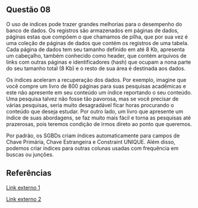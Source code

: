 ## Questão 08

O uso de índices pode trazer grandes melhorias para o desempenho do banco de dados. Os registros são armazenados em páginas de dados, páginas estas que compõem o que chamamos de pilha, que por sua vez é uma coleção de páginas de dados que contém os registros de uma tabela. Cada página de dados tem seu tamanho definido em até 8 Kb, apresenta um cabeçalho, também conhecido como header, que contém arquivos de links com outras páginas e identificadores (hash) que ocupam a nona parte do seu tamanho total (8 Kb) e o resto de sua área é destinada aos dados.

Os índices aceleram a recuperação dos dados. Por exemplo, imagine que você compre um livro de 800 páginas para suas pesquisas acadêmicas e este não apresente em seu conteúdo um índice reportando o seu conteúdo. Uma pesquisa talvez não fosse tão pavorosa, mas se você precisar de várias pesquisas, seria muito desagradável ficar horas procurando o conteúdo que deseja estudar. Por outro lado, um livro que apresente um índice de suas abordagens, se faz muito mais fácil e torna as pesquisas até prazerosas, pois teremos condição de irmos direto ao ponto que queremos.

Por padrão, os SGBDs criam índices automaticamente para campos de Chave Primária, Chave Estrangeira e Constraint UNIQUE. Além disso, podemos criar índices para outras colunas usadas com frequência em buscas ou junções.

## Referências

[Link externo 1](https://www.devmedia.com.br/entendendo-e-usando-indices/6567)

[Link externo 2](http://www.bosontreinamentos.com.br/bancos-de-dados/o-que-sao-indices-em-bancos-de-dados-indexacao-em-tabelas/)

